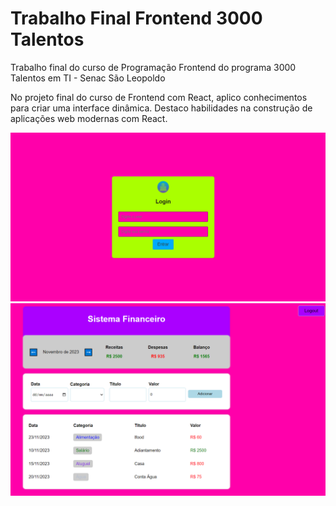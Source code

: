 # Trabalho Final Frontend 3000 Talentos

Trabalho final do curso de Programação Frontend do programa 3000 Talentos em TI - Senac São Leopoldo

No projeto final do curso de Frontend com React, aplico conhecimentos para criar uma interface dinâmica. Destaco habilidades na construção de aplicações web modernas com React.

<img src="./public/login.png">
<img src="./public/sistema.png">
